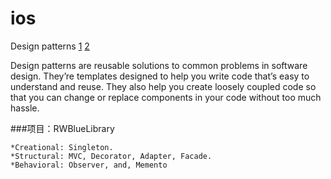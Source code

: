 # ios

Design patterns [1](https://www.raywenderlich.com/477-design-patterns-on-ios-using-swift-part-1-2) [2](https://www.raywenderlich.com/476-design-patterns-on-ios-using-swift-part-2-2)

Design patterns are reusable solutions to common problems in software design. They’re templates designed to help you write code that’s easy to understand and reuse. They also help you create loosely coupled code so that you can change or replace components in your code without too much hassle.

###项目：RWBlueLibrary
```
*Creational: Singleton.
*Structural: MVC, Decorator, Adapter, Facade.
*Behavioral: Observer, and, Memento
```
